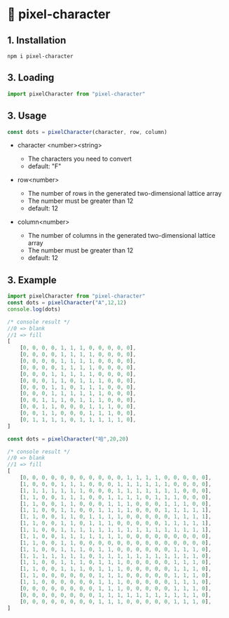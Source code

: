 # 🚀 pixel-character

## 1. Installation
```shell
npm i pixel-character
```

## 3. Loading
```javascript
import pixelCharacter from "pixel-character"
```

## 3. Usage
```javascript
const dots = pixelCharacter(character, row, column)
```
- character \<number\>\<string\>
  - The characters you need to convert
  - default: "F" 


- row\<number\>
  - The number of rows in the generated two-dimensional lattice array
  - The number must be greater than 12
  - default: 12

- column<number\>
    - The number of columns in the generated two-dimensional lattice array
    - The number must be greater than 12
    - default: 12


## 3. Example
```javascript
import pixelCharacter from "pixel-character"
const dots = pixelCharacter("A",12,12)
console.log(dots)
```

```javascript
/* console result */
//0 => blank
//1 => fill
[
	[0, 0, 0, 0, 1, 1, 1, 0, 0, 0, 0, 0],
	[0, 0, 0, 0, 1, 1, 1, 1, 0, 0, 0, 0],
	[0, 0, 0, 0, 1, 1, 1, 1, 0, 0, 0, 0],
	[0, 0, 0, 0, 1, 1, 1, 1, 0, 0, 0, 0],
	[0, 0, 0, 1, 1, 1, 1, 1, 0, 0, 0, 0],
	[0, 0, 0, 1, 1, 0, 1, 1, 1, 0, 0, 0],
	[0, 0, 0, 1, 1, 0, 1, 1, 1, 0, 0, 0],
	[0, 0, 0, 1, 1, 1, 1, 1, 1, 0, 0, 0],
	[0, 0, 1, 1, 1, 0, 1, 1, 1, 0, 0, 0],
	[0, 0, 1, 1, 0, 0, 0, 1, 1, 1, 0, 0],
	[0, 0, 1, 1, 0, 0, 0, 1, 1, 1, 0, 0],
	[0, 1, 1, 1, 1, 0, 1, 1, 1, 1, 1, 0],
]
```

```javascript
const dots = pixelCharacter("哈",20,20)
```

```javascript
/* console result */
//0 => blank
//1 => fill
[
	[0, 0, 0, 0, 0, 0, 0, 0, 0, 0, 0, 1, 1, 1, 1, 0, 0, 0, 0, 0],
	[1, 0, 0, 0, 1, 1, 1, 0, 0, 0, 1, 1, 1, 1, 1, 1, 0, 0, 0, 0],
	[1, 1, 1, 1, 1, 1, 1, 0, 0, 0, 1, 1, 1, 1, 1, 1, 1, 0, 0, 0],
	[1, 1, 0, 0, 1, 1, 1, 0, 0, 1, 1, 1, 1, 0, 1, 1, 1, 0, 0, 0],
	[1, 1, 0, 0, 1, 1, 0, 0, 0, 1, 1, 1, 0, 0, 0, 1, 1, 1, 0, 0],
	[1, 1, 0, 0, 1, 1, 0, 0, 1, 1, 1, 1, 0, 0, 0, 1, 1, 1, 1, 1],
	[1, 1, 0, 0, 1, 1, 0, 1, 1, 1, 1, 0, 0, 0, 0, 0, 1, 1, 1, 1],
	[1, 1, 0, 0, 1, 1, 0, 1, 1, 1, 0, 0, 0, 0, 0, 1, 1, 1, 1, 1],
	[1, 1, 0, 0, 1, 1, 1, 1, 1, 1, 1, 1, 1, 1, 1, 1, 1, 1, 1, 1],
	[1, 1, 0, 0, 1, 1, 1, 1, 1, 1, 1, 0, 0, 0, 0, 0, 0, 0, 0, 0],
	[1, 1, 0, 0, 1, 1, 0, 0, 0, 0, 0, 0, 0, 0, 0, 0, 0, 0, 0, 0],
	[1, 1, 0, 0, 1, 1, 1, 0, 1, 1, 0, 0, 0, 0, 0, 0, 1, 1, 1, 0],
	[1, 1, 1, 1, 1, 1, 1, 0, 1, 1, 1, 1, 1, 1, 1, 1, 1, 1, 1, 0],
	[1, 1, 0, 0, 1, 1, 1, 0, 1, 1, 1, 0, 0, 0, 0, 0, 1, 1, 1, 0],
	[1, 1, 0, 0, 1, 1, 1, 0, 1, 1, 1, 0, 0, 0, 0, 0, 1, 1, 1, 0],
	[1, 1, 0, 0, 0, 0, 0, 0, 1, 1, 1, 0, 0, 0, 0, 0, 1, 1, 1, 0],
	[1, 1, 0, 0, 0, 0, 0, 0, 1, 1, 1, 0, 0, 0, 0, 0, 1, 1, 1, 0],
	[0, 0, 0, 0, 0, 0, 0, 0, 1, 1, 1, 0, 0, 0, 0, 0, 1, 1, 1, 0],
	[0, 0, 0, 0, 0, 0, 0, 0, 1, 1, 1, 1, 1, 1, 1, 1, 1, 1, 1, 0],
	[0, 0, 0, 0, 0, 0, 0, 0, 1, 1, 1, 0, 0, 0, 0, 0, 1, 1, 1, 0],
]
```